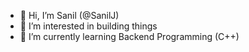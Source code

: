 - 👋 Hi, I’m Sanil (@SanilJ)
- 👀 I’m interested in building things
- 🌱 I’m currently learning Backend Programming (C++)

<!---
SanilJ/SanilJ is a ✨ special ✨ repository because its `README.md` (this file) appears on your GitHub profile.
You can click the Preview link to take a look at your changes.
--->
